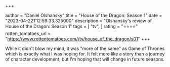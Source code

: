 +++

author = "Daniel Olshansky"
title = "House of the Dragon: Season 1"
date = "2023-04-22T12:59:33.325000"
description = "Olshansky's review of House of the Dragon: Season 1"
tags = [
    "tv",
]
rating = "⭐⭐⭐⭐"
rotten_tomatoes_url = "https://www.rottentomatoes.com//tv/house_of_the_dragon/s01"
+++

While it didn't blow my mind, it was "more of the same" as Game of Thrones which is exactly what I was hoping for. It felt more like a story than a journey of character development, but I'm hoping that will change in future seasons.

